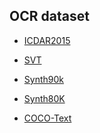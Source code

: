 
## OCR dataset

- [ICDAR2015]()

- [SVT]()

- [Synth90k](http://www.robots.ox.ac.uk/~vgg/data/text/mjsynth.tar.gz)

- [Synth80K](http://www.robots.ox.ac.uk/~vgg/data/scenetext/SynthText.zip)

- [COCO-Text](https://vision.cornell.edu/se3/coco-text-2/)
